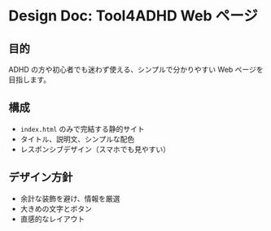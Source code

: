 # Design Doc: Tool4ADHD Web ページ

## 目的

ADHD の方や初心者でも迷わず使える、シンプルで分かりやすい Web ページを目指します。

## 構成

- `index.html` のみで完結する静的サイト
- タイトル、説明文、シンプルな配色
- レスポンシブデザイン（スマホでも見やすい）

## デザイン方針

- 余計な装飾を避け、情報を厳選
- 大きめの文字とボタン
- 直感的なレイアウト
